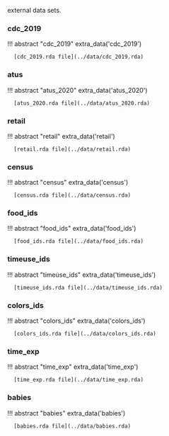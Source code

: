 external data sets.


### cdc_2019

!!! abstract "cdc_2019"
      extra_data('cdc_2019')

      [cdc_2019.rda file](../data/cdc_2019.rda)

### atus

!!! abstract "atus_2020"
      extra_data('atus_2020')

      [atus_2020.rda file](../data/atus_2020.rda)


### retail

!!! abstract "retail"
      extra_data('retail')

      [retail.rda file](../data/retail.rda)

### census

!!! abstract "census"
      extra_data('census')

      [census.rda file](../data/census.rda)
      
### food_ids

!!! abstract "food_ids"
      extra_data('food_ids')

      [food_ids.rda file](../data/food_ids.rda)
      
### timeuse_ids

!!! abstract "timeuse_ids"
      extra_data('timeuse_ids')

      [timeuse_ids.rda file](../data/timeuse_ids.rda)

### colors_ids

!!! abstract "colors_ids"
      extra_data('colors_ids')

      [colors_ids.rda file](../data/colors_ids.rda)
[comment]: <> (check data folder to add .rda)

### time_exp

!!! abstract "time_exp"
      extra_data('time_exp')

      [time_exp.rda file](../data/time_exp.rda)
[comment]: <> (check data folder to add .rda)

### babies

!!! abstract "babies"
      extra_data('babies')

      [babies.rda file](../data/babies.rda)
[comment]: <> (check data folder to add .rda)